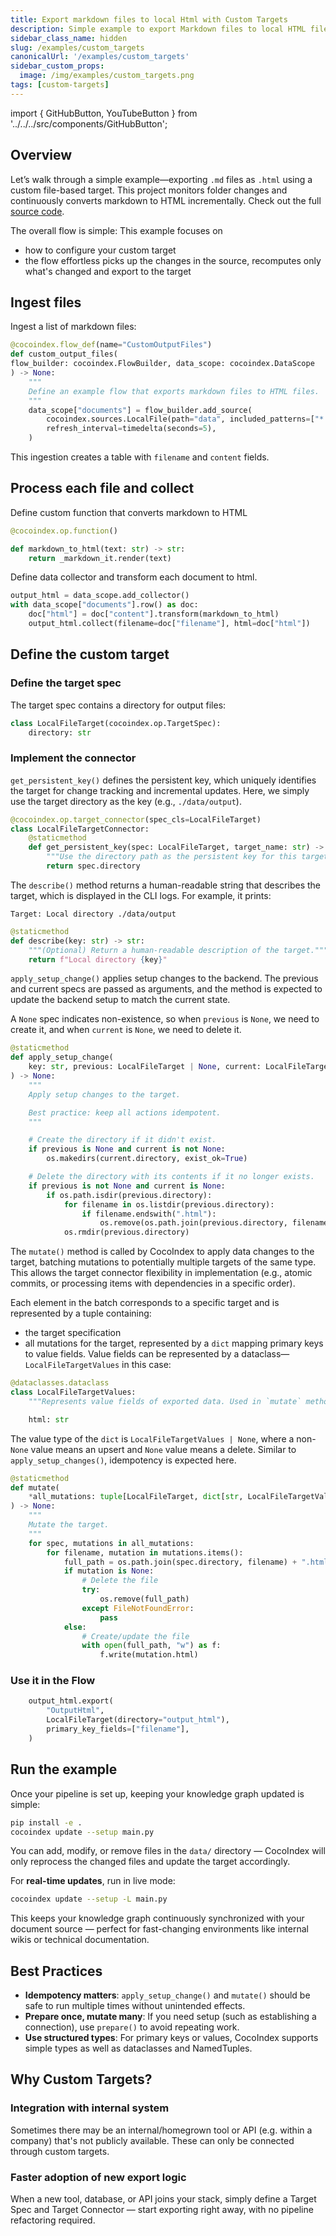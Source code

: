 ```yaml
---
title: Export markdown files to local Html with Custom Targets
description: Simple example to export Markdown files to local HTML files using Custom Targets.
sidebar_class_name: hidden
slug: /examples/custom_targets
canonicalUrl: '/examples/custom_targets'
sidebar_custom_props:
  image: /img/examples/custom_targets.png
tags: [custom-targets]
---
```

import { GitHubButton, YouTubeButton } from '../../../src/components/GitHubButton';

<GitHubButton url="https://github.com/cocoindex-io/cocoindex/tree/main/examples/custom_output_files"/>

## Overview

Let’s walk through a simple example—exporting `.md` files as `.html` using a custom file-based target. This project monitors folder changes and continuously converts markdown to HTML incrementally.
Check out the full [source code](https://github.com/cocoindex-io/cocoindex/tree/main/examples/custom_output_files).

The overall flow is simple:
This example focuses on 
- how to configure your custom target
- the flow effortless picks up the changes in the source, recomputes only what's changed and export to the target


## Ingest files

Ingest a list of markdown files:

```python
@cocoindex.flow_def(name="CustomOutputFiles")
def custom_output_files(
flow_builder: cocoindex.FlowBuilder, data_scope: cocoindex.DataScope
) -> None:
	"""
	Define an example flow that exports markdown files to HTML files.
	"""
	data_scope["documents"] = flow_builder.add_source(
		cocoindex.sources.LocalFile(path="data", included_patterns=["*.md"]),
		refresh_interval=timedelta(seconds=5),
	)
```
This ingestion creates a table with `filename` and `content` fields. 


## Process each file and collect

Define custom function that converts markdown to HTML

```python
@cocoindex.op.function()

def markdown_to_html(text: str) -> str:
    return _markdown_it.render(text)
```

Define data collector and transform each document to html.

```python
output_html = data_scope.add_collector()
with data_scope["documents"].row() as doc:
    doc["html"] = doc["content"].transform(markdown_to_html)
    output_html.collect(filename=doc["filename"], html=doc["html"])
```


##  Define the custom target

### Define the target spec

The target spec contains a directory for output files:

```python
class LocalFileTarget(cocoindex.op.TargetSpec):
    directory: str
```

### Implement the connector

`get_persistent_key()` defines the persistent key,
which uniquely identifies the target for change tracking and incremental updates. Here, we simply use the target directory as the key (e.g., `./data/output`).

```python
@cocoindex.op.target_connector(spec_cls=LocalFileTarget)
class LocalFileTargetConnector:
    @staticmethod
    def get_persistent_key(spec: LocalFileTarget, target_name: str) -> str:
        """Use the directory path as the persistent key for this target."""
        return spec.directory

```

The `describe()` method returns a human-readable string that describes the target, which is displayed in the CLI logs. 
For example, it prints:

`Target: Local directory ./data/output`

```python
@staticmethod
def describe(key: str) -> str:
    """(Optional) Return a human-readable description of the target."""
    return f"Local directory {key}"
```

`apply_setup_change()` applies setup changes to the backend. The previous and current specs are passed as arguments, 
and the method is expected to update the backend setup to match the current state.

A `None` spec indicates non-existence, so when `previous` is `None`, we need to create it, 
and when `current` is `None`, we need to delete it.


```python
@staticmethod
def apply_setup_change(
    key: str, previous: LocalFileTarget | None, current: LocalFileTarget | None
) -> None:
    """
    Apply setup changes to the target.

    Best practice: keep all actions idempotent.
    """

    # Create the directory if it didn't exist.
    if previous is None and current is not None:
        os.makedirs(current.directory, exist_ok=True)

    # Delete the directory with its contents if it no longer exists.
    if previous is not None and current is None:
        if os.path.isdir(previous.directory):
            for filename in os.listdir(previous.directory):
                if filename.endswith(".html"):
                    os.remove(os.path.join(previous.directory, filename))
            os.rmdir(previous.directory)
```

The `mutate()` method is called by CocoIndex to apply data changes to the target, 
batching mutations to potentially multiple targets of the same type. 
This allows the target connector flexibility in implementation (e.g., atomic commits, or processing items with dependencies in a specific order).

Each element in the batch corresponds to a specific target and is represented by a tuple containing:
- the target specification
- all mutations for the target, represented by a `dict` mapping primary keys to value fields. Value fields can be represented by a dataclass—`LocalFileTargetValues` in this case:

```python
@dataclasses.dataclass
class LocalFileTargetValues:
    """Represents value fields of exported data. Used in `mutate` method below."""

    html: str
```

The value type of the `dict` is `LocalFileTargetValues | None`, 
where a non-`None` value means an upsert and `None` value means a delete. Similar to `apply_setup_changes()`, 
idempotency is expected here.

```python
@staticmethod
def mutate(
    *all_mutations: tuple[LocalFileTarget, dict[str, LocalFileTargetValues | None]],
) -> None:
    """
    Mutate the target.
    """
    for spec, mutations in all_mutations:
        for filename, mutation in mutations.items():
            full_path = os.path.join(spec.directory, filename) + ".html"
            if mutation is None:
                # Delete the file
                try:
                    os.remove(full_path)
                except FileNotFoundError:
                    pass
            else:
                # Create/update the file
                with open(full_path, "w") as f:
                    f.write(mutation.html)
```

### Use it in the Flow

```python
    output_html.export(
        "OutputHtml",
        LocalFileTarget(directory="output_html"),
        primary_key_fields=["filename"],
    )
```

## Run the example

Once your pipeline is set up, keeping your knowledge graph updated is simple:

```bash
pip install -e .
cocoindex update --setup main.py
```

You can add, modify, or remove files in the `data/` directory — CocoIndex will only reprocess the changed files and update the target accordingly.

For **real-time updates**, run in live mode:

```bash
cocoindex update --setup -L main.py
```

This keeps your knowledge graph continuously synchronized with your document source — perfect for fast-changing environments like internal wikis or technical documentation.

## Best Practices

- **Idempotency matters**: `apply_setup_change()` and `mutate()` should be safe to run multiple times without unintended effects.
- **Prepare once, mutate many**: If you need setup (such as establishing a connection), use `prepare()` to avoid repeating work.
- **Use structured types**: For primary keys or values, CocoIndex supports simple types as well as dataclasses and NamedTuples.

## Why Custom Targets?

### Integration with internal system
Sometimes there may be an internal/homegrown tool or API (e.g. within a company) that's not publicly available.
These can only be connected through custom targets.

### Faster adoption of new export logic 
When a new tool, database, or API joins your stack, simply define a Target Spec and Target Connector — start exporting right away, with no pipeline refactoring required.


